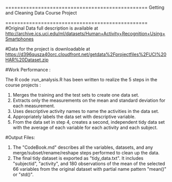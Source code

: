 

================================================
Getting and Cleaning Data Course Project

================================================
#Original Data full description is available at 
http://archive.ics.uci.edu/ml/datasets/Human+Activity+Recognition+Using+Smartphones

#Data for the project is downloadable at 
https://d396qusza40orc.cloudfront.net/getdata%2Fprojectfiles%2FUCI%20HAR%20Dataset.zip

 
#Work Performance :

The R code :run_analysis.R has been written to realize the 5 steps in the course projects :

1.	Merges the training and the test sets to create one data set.
2.	Extracts only the measurements on the mean and standard deviation for each measurement.
3.	Uses descriptive activity names to name the activities in the data set.
4.	Appropriately labels the data set with descriptive variable.
5.	From the data set in step 4, creates a second, independent tidy data set with the average of each variable for each activity and each subject.

#Output Files:
1.	The "CodeBook.md" describes all the variables, datasets, and any merge/subset/rename/reshape steps performed to clean up the data.
2.	The final tidy dataset is exported as "tidy_data.txt". It includes "subjectid", "activity", and 180 observations of the mean of the selected 66 variables from the original dataset with partial name pattern "mean()" or "std()".